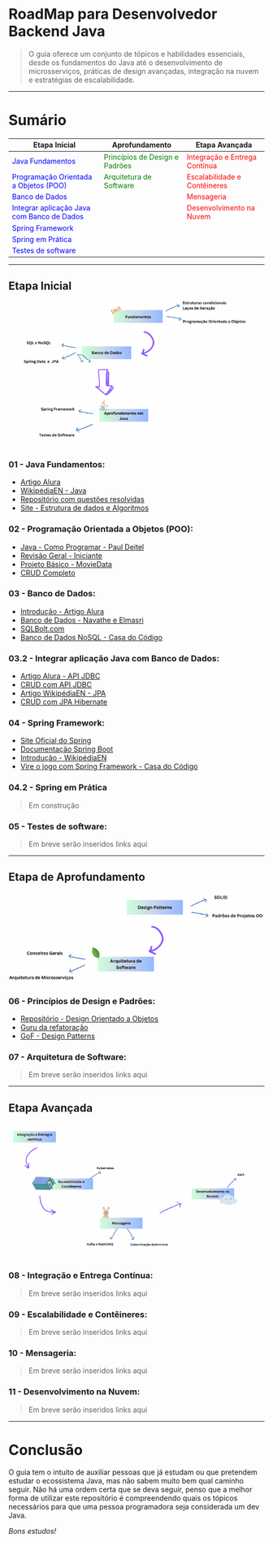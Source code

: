 # RoadMap para Desenvolvedor Backend Java

> O guia oferece um conjunto de tópicos e habilidades essenciais, desde os fundamentos do Java até o desenvolvimento de microsserviços, práticas de design avançadas, integração na nuvem e estratégias de escalabilidade.


---
# Sumário

| Etapa Inicial          | Aprofundamento              | Etapa Avançada             |
|------------------------|-----------------------------|-----------------------------|
| <span style="color: blue;">Java Fundamentos</span>       | <span style="color: green;">Princípios de Design e Padrões</span> | <span style="color: red;">Integração e Entrega Contínua</span> |
| <span style="color: blue;">Programação Orientada a Objetos (POO)</span> | <span style="color: green;">Arquitetura de Software</span> | <span style="color: red;">Escalabilidade e Contêineres</span> |
| <span style="color: blue;">Banco de Dados</span>         |                             | <span style="color: red;">Mensageria</span> |
| <span style="color: blue;">Integrar aplicação Java com Banco de Dados</span> |                             | <span style="color: red;">Desenvolvimento na Nuvem</span> |
| <span style="color: blue;">Spring Framework</span>       |                             |                             |
| <span style="color: blue;">Spring em Prática</span>      |                             |                             |
| <span style="color: blue;">Testes de software</span>     |                             |                             |


---
## Etapa Inicial

![etapa01](/imgs/tp01.png)

### 01 - Java Fundamentos:
- [Artigo Alura](https://www.alura.com.br/artigos/java)
- [WikipédiaEN - Java](https://en.wikipedia.org/wiki/Java_(programming_language))
- [Repositório com questões resolvidas](https://github.com/joao-pedro-angelo/Java-Solved-Problems)
- [Site - Estrutura de dados e Algoritmos](https://joaoarthurbm.github.io/eda/conteudo/)
  

### 02 - Programação Orientada a Objetos (POO):
- [Java - Como Programar - Paul Deitel](https://www.amazon.com.br/Java%C2%AE-como-programar-Paul-Deitel/dp/8543004799)
- [Revisão Geral - Iniciante](/revisaoConceitosIniciais.md)
- [Projeto Básico - MovieData](https://github.com/joao-pedro-angelo/MovieData)
- [CRUD Completo](https://github.com/joao-pedro-angelo/ClassicBank)


### 03 - Banco de Dados:
- [Introdução - Artigo Alura](https://www.alura.com.br/artigos/banco-de-dados)
- [Banco de Dados - Navathe e Elmasri](https://www.amazon.com.br/Sistemas-banco-dados-Ramez-Elmasri/dp/8579360854)
- [SQLBolt.com](https://sqlbolt.com/)
- [Banco de Dados NoSQL - Casa do Código](https://www.casadocodigo.com.br/products/livro-nosql)


### 03.2 - Integrar aplicação Java com Banco de Dados:
- [Artigo Alura - API JDBC](https://www.alura.com.br/artigos/conhecendo-o-jdbc)
- [CRUD com API JDBC](https://github.com/joao-pedro-angelo/ClassicBank)
- [Artigo WikipédiaEN - JPA](https://en.wikipedia.org/wiki/Jakarta_Persistence)
- [CRUD com JPA Hibernate](https://github.com/joao-pedro-angelo/JPA-Hibernate)


### 04 - Spring Framework:
- [Site Oficial do Spring](https://spring.io/projects)
- [Documentação Spring Boot](https://docs.spring.io/spring-boot/docs/current/reference/html/index.html)
- [Introdução - WikipédiaEN](https://en.wikipedia.org/wiki/Spring_Framework)
- [Vire o jogo com Spring Framework - Casa do Código](https://www.casadocodigo.com.br/products/livro-spring-framework)


### 04.2 - Spring em Prática
> Em construção


### 05 - Testes de software:
> Em breve serão inseridos links aqui


---
## Etapa de Aprofundamento
![etapa02](/imgs/tp02.png)


### 06 - Princípios de Design e Padrões:
- [Repositório - Design Orientado a Objetos](https://github.com/joao-pedro-angelo/Design-Patterns)
- [Guru da refatoração](https://refactoring.guru/design-patterns)
- [GoF - Design Patterns](https://www.amazon.com.br/Padr%C3%B5es-Projetos-Solu%C3%A7%C3%B5es-Reutiliz%C3%A1veis-Orientados/dp/8573076100)


### 07 - Arquitetura de Software:
> Em breve serão inseridos links aqui


---
## Etapa Avançada
![etapa03](/imgs/tp03.png)


### 08 - Integração e Entrega Contínua:
> Em breve serão inseridos links aqui


### 09 - Escalabilidade e Contêineres:
> Em breve serão inseridos links aqui


### 10 - Mensageria:
> Em breve serão inseridos links aqui


### 11 - Desenvolvimento na Nuvem:
> Em breve serão inseridos links aqui


---
# Conclusão

O guia tem o intuito de auxiliar pessoas que já estudam ou que pretendem estudar o ecossistema Java, mas não sabem muito bem qual caminho seguir.
Não há uma ordem certa que se deva seguir, penso que a melhor forma de utilizar este repositório é compreendendo quais os tópicos necessários para que uma pessoa programadora seja considerada um dev Java. 

*Bons estudos!*
